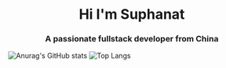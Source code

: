 <h1 align="center">Hi I'm Suphanat</h1>
<h3 align="center">A passionate fullstack developer from China</h3>

![Anurag's GitHub stats](https://github-readme-stats.vercel.app/api?username=suphanatchanlek30&theme=holi&show_icons=true)
![Top Langs](https://github-readme-stats.vercel.app/api/top-langs/?username=suphanatchanlek30&hide_progress=true)

